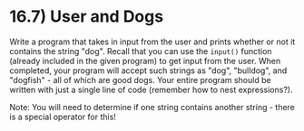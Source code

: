 # 16.7) User and Dogs

Write a program that takes in input from the user and prints whether or not it
contains the string "dog". Recall that you can use the `input()` function
(already included in the given program) to get input from the user. When
completed, your program will accept such strings as "dog", "bulldog", and
"dogfish" - all of which are good dogs. Your entire program should be written
with just a single line of code (remember how to nest expressions?).

Note: You will need to determine if one string contains another string - there
is a special operator for this!
